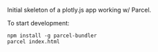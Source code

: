 Initial skeleton of a plotly.js app working w/ Parcel.

To start development:

```
npm install -g parcel-bundler
parcel index.html
```